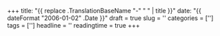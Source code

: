 +++
title: "{{ replace .TranslationBaseName "-" " " | title }}"
date: "{{ dateFormat "2006-01-02" .Date }}"
draft = true
slug = ''
categories = ['']
tags = ['']
headline = ''
readingtime = true
+++
